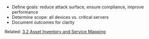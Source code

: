 - Define goals: reduce attack surface, ensure compliance, improve performance  
- Determine scope: all devices vs. critical servers  
- Document outcomes for clarity

Related: [3.2 Asset Inventory and Service Mapping](3.2%20Asset%20Inventory%20and%20Service%20Mapping.md)